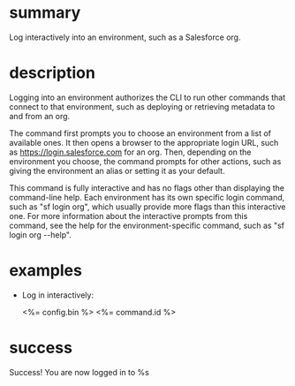 # summary
  
Log interactively into an environment, such as a Salesforce org.

# description

Logging into an environment authorizes the CLI to run other commands that connect to that environment, such as deploying or retrieving metadata to and from an org.

The command first prompts you to choose an environment from a list of available ones. It then opens a browser to the appropriate login URL, such as https://login.salesforce.com for an org. Then, depending on the environment you choose, the command prompts for other actions, such as giving the environment an alias or setting it as your default.

This command is fully interactive and has no flags other than displaying the command-line help. Each environment has its own specific login command, such as "sf login org", which usually provide more flags than this interactive one. For more information about the interactive prompts from this command, see the help for the environment-specific command, such as "sf login org --help".

# examples

- Log in interactively:

  <%= config.bin %> <%= command.id %>

# success

Success! You are now logged in to %s
